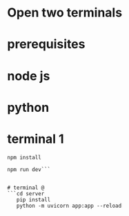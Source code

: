 # Open two terminals
# prerequisites
# node js
# python
# terminal 1 
```
npm install

npm run dev```


# terminal @
```cd server
   pip install
   python -m uvicorn app:app --reload
```